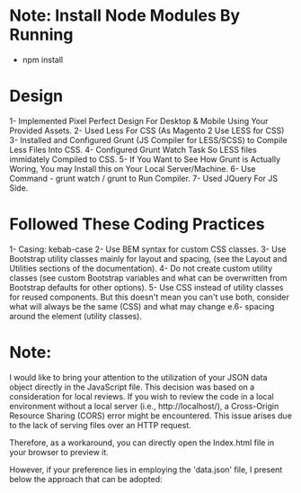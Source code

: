 # Note: Install Node Modules By Running
- npm install

# Design
1- Implemented Pixel Perfect Design For Desktop & Mobile Using Your Provided Assets.
2- Used Less For CSS (As Magento 2 Use LESS for CSS)
3- Installed and Configured Grunt (JS Compiler for LESS/SCSS) to Compile Less Files Into CSS.
4- Configured Grunt Watch Task So LESS files immidately Compiled to CSS.
5- If You Want to See How Grunt is Actually Woring, You may Install this on Your Local Server/Machine.
6- Use Command - grunt watch / grunt to Run Compiler.
7- Used JQuery For JS Side.

# Followed These Coding Practices
1- Casing: kebab-case
2- Use BEM syntax for custom CSS classes.
3- Use Bootstrap utility classes mainly for layout and spacing, (see the Layout and Utilities sections of the documentation).
4- Do not create custom utility classes (see custom Bootstrap variables and what can be overwritten from Bootstrap defaults for other options).
5- Use CSS instead of utility classes for reused components. But this doesn't mean you can't use both, consider what will always be the same (CSS) and what may change e.6- spacing around the element (utility classes).

# Note:

I would like to bring your attention to the utilization of your JSON data object directly in the JavaScript file. This decision was based on a consideration for local reviews. If you wish to review the code in a local environment without a local server (i.e., http://localhost/), a Cross-Origin Resource Sharing (CORS) error might be encountered. This issue arises due to the lack of serving files over an HTTP request.

Therefore, as a workaround, you can directly open the Index.html file in your browser to preview it.

However, if your preference lies in employing the 'data.json' file, I present below the approach that can be adopted:

<script>
	$(document).ready(function() {
		$.getJSON('data.json', function(data) {
			let tabTitles = "",
				tabContents = "";
			$.each(users, function(index, item) {
				let title = item.title,
					content = item.content,
					activeClass = (index === 0) ? ' active' : '',
					isTabItemActive = (index === 0) ? ' active' : '',
					tabClass = "tab-" + (index + 1),
					tabContentClass = "tab-" + (index + 1) + activeClass,
					inputId = "tab-" + (index + 1);

					tabTitles += `<div class="tab__item ${isTabItemActive}">
									<input type="radio" id="${inputId}" name="tab-group" data-tab="${tabClass}">
									<label class="tab" for="${inputId}"> ${title}</label>
								</div>`;

					tabContents += `<div class="tabs__content ${tabContentClass}">
										<h2 class="tabs__content-title"> ${title}</h2>
										<p>${content}</p>
									</div>`;
			});
			$(options.tabItems).html(tabTitles);
			$(options.tabsContentArea).html(tabContents);
		});
	});
</script>

